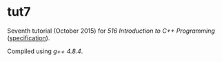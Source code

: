 # tut7

Seventh tutorial (October 2015) for _516 Introduction to C++ Programming_ ([specification](http://www.doc.ic.ac.uk/~wjk/C++Intro/RobMillerE7.html)).

Compiled using _g++ 4.8.4_.
